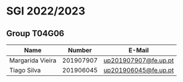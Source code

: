 # SGI 2022/2023

## Group T04G06
| Name             | Number    | E-Mail             |
| ---------------- | --------- | ------------------ |
| Margarida Vieira         | 201907907 | up201907907@fe.up.pt                |
| Tiago Silva         | 201906045 | up201906045@fe.up.pt               |


